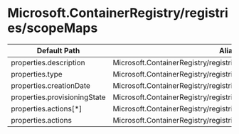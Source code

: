 # Microsoft.ContainerRegistry/registries/scopeMaps

| Default Path | Alias |
|---|---|
| properties.description | Microsoft.ContainerRegistry/registries/scopeMaps/description |
| properties.type | Microsoft.ContainerRegistry/registries/scopeMaps/type |
| properties.creationDate | Microsoft.ContainerRegistry/registries/scopeMaps/creationDate |
| properties.provisioningState | Microsoft.ContainerRegistry/registries/scopeMaps/provisioningState |
| properties.actions[*] | Microsoft.ContainerRegistry/registries/scopeMaps/actions[*] |
| properties.actions | Microsoft.ContainerRegistry/registries/scopeMaps/actions |

